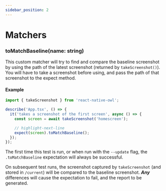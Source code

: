 ```yaml
---
sidebar_position: 2
---
```


# Matchers

### toMatchBaseline(name: string)

This custom matcher will try to find and compare the baseline screenshot by using the path of the latest screenshot (returned by `takeScreenshot()`). You will have to take a screenshot before using, and pass the path of that screenshot to the expect method.

#### Example

```js title="__tests__/App.owl.tsx"
import { takeScreenshot } from 'react-native-owl';

describe('App.tsx', () => {
  it('takes a screenshot of the first screen', async () => {
    const screen = await takeScreenshot('homescreen');

    // highlight-next-line
    expect(screen).toMatchBaseline();
  });
});
```

The first time this test is run, or when run with the `--update` flag, the `.toMatchBaseline` expectation will always be successful.

On subsequent test runs, the screenshot captured by `takeScreenshot` (and stored in `/current`) will be compared to the baseline screenshot. **_Any_** differences will cause the expectation to fail, and the report to be generated.
